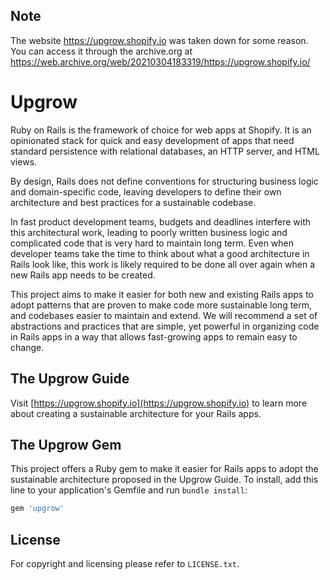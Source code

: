 <!--
  # @title Upgrow
-->

## Note

The website https://upgrow.shopify.io was taken down for some reason. You
can access it through the archive.org at https://web.archive.org/web/20210304183319/https://upgrow.shopify.io/

# Upgrow

Ruby on Rails is the framework of choice for web apps at Shopify. It is an
opinionated stack for quick and easy development of apps that need standard
persistence with relational databases, an HTTP server, and HTML views.

By design, Rails does not define conventions for structuring business logic and
domain-specific code, leaving developers to define their own architecture and
best practices for a sustainable codebase.

In fast product development teams, budgets and deadlines interfere with this
architectural work, leading to poorly written business logic and complicated
code that is very hard to maintain long term. Even when developer teams take
the time to think about what a good architecture in Rails look like, this work
is likely required to be done all over again when a new Rails app needs to be
created.

This project aims to make it easier for both new and existing Rails apps to
adopt patterns that are proven to make code more sustainable long term, and
codebases easier to maintain and extend. We will recommend a set of abstractions
and practices that are simple, yet powerful in organizing code in Rails apps in
a way that allows fast-growing apps to remain easy to change.

## The Upgrow Guide

Visit [https://upgrow.shopify.io](https://upgrow.shopify.io) to learn more about
creating a sustainable architecture for your Rails apps.

## The Upgrow Gem

This project offers a Ruby gem to make it easier for Rails apps to adopt the
sustainable architecture proposed in the Upgrow Guide. To install, add this line
to your application's Gemfile and run `bundle install`:

```ruby
gem 'upgrow'
```

## License

For copyright and licensing please refer to `LICENSE.txt`.
